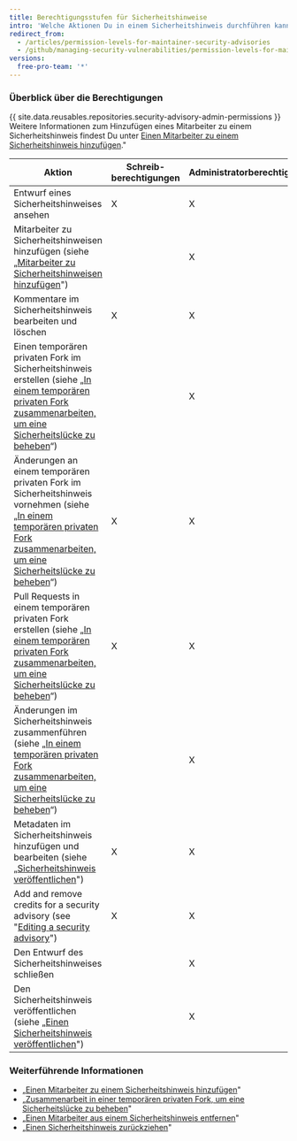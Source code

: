 ```yaml
---
title: Berechtigungsstufen für Sicherheitshinweise
intro: 'Welche Aktionen Du in einem Sicherheitshinweis durchführen kannst, hängt davon ab, ob Du Administrations- oder Schreibberechtigungen für den Sicherheitshinweis hast.'
redirect_from:
  - /articles/permission-levels-for-maintainer-security-advisories
  - /github/managing-security-vulnerabilities/permission-levels-for-maintainer-security-advisories
versions:
  free-pro-team: '*'
---
```


### Überblick über die Berechtigungen

{{ site.data.reusables.repositories.security-advisory-admin-permissions }} Weitere Informationen zum Hinzufügen eines Mitarbeiter zu einem Sicherheitshinweis findest Du unter [Einen Mitarbeiter zu einem Sicherheitshinweis hinzufügen](/github/managing-security-vulnerabilities/adding-a-collaborator-to-a-security-advisory)."

| Aktion                                                                                                                                                                                                                                                                                 | Schreib-berechtigungen | Administratorberechtigungen |
| -------------------------------------------------------------------------------------------------------------------------------------------------------------------------------------------------------------------------------------------------------------------------------------- | ---------------------- | --------------------------- |
| Entwurf eines Sicherheitshinweises ansehen                                                                                                                                                                                                                                             | X                      | X                           |
| Mitarbeiter zu Sicherheitshinweisen hinzufügen (siehe „[Mitarbeiter zu Sicherheitshinweisen hinzufügen](/github/managing-security-vulnerabilities/adding-a-collaborator-to-a-security-advisory)")                                                                                      |                        | X                           |
| Kommentare im Sicherheitshinweis bearbeiten und löschen                                                                                                                                                                                                                                | X                      | X                           |
| Einen temporären privaten Fork im Sicherheitshinweis erstellen (siehe „[In einem temporären privaten Fork zusammenarbeiten, um eine Sicherheitslücke zu beheben](/articles/collaborating-in-a-temporary-private-fork-to-resolve-a-security-vulnerability)“)                            |                        | X                           |
| Änderungen an einem temporären privaten Fork im Sicherheitshinweis vornehmen (siehe „[In einem temporären privaten Fork zusammenarbeiten, um eine Sicherheitslücke zu beheben](/articles/collaborating-in-a-temporary-private-fork-to-resolve-a-security-vulnerability)“)              | X                      | X                           |
| Pull Requests in einem temporären privaten Fork erstellen (siehe „[In einem temporären privaten Fork zusammenarbeiten, um eine Sicherheitslücke zu beheben](/github/managing-security-vulnerabilities/collaborating-in-a-temporary-private-fork-to-resolve-a-security-vulnerability)“) | X                      | X                           |
| Änderungen im Sicherheitshinweis zusammenführen (siehe „[In einem temporären privaten Fork zusammenarbeiten, um eine Sicherheitslücke zu beheben](/articles/collaborating-in-a-temporary-private-fork-to-resolve-a-security-vulnerability)“)                                           |                        | X                           |
| Metadaten im Sicherheitshinweis hinzufügen und bearbeiten (siehe „[Sicherheitshinweis veröffentlichen](/github/managing-security-vulnerabilities/publishing-a-security-advisory)")                                                                                                     | X                      | X                           |
| Add and remove credits for a security advisory (see "[Editing a security advisory](/github/managing-security-vulnerabilities/editing-a-security-advisory#about-credits-for-security-advisories)")                                                                                      | X                      | X                           |
| Den Entwurf des Sicherheitshinweises schließen                                                                                                                                                                                                                                         |                        | X                           |
| Den Sicherheitshinweis veröffentlichen (siehe „[Einen Sicherheitshinweis veröffentlichen](/github/managing-security-vulnerabilities/publishing-a-security-advisory)")                                                                                                                  |                        | X                           |

### Weiterführende Informationen

- „[Einen Mitarbeiter zu einem Sicherheitshinweis hinzufügen](/github/managing-security-vulnerabilities/adding-a-collaborator-to-a-security-advisory)"
- „[Zusammenarbeit in einer temporären privaten Fork, um eine Sicherheitslücke zu beheben](/github/managing-security-vulnerabilities/collaborating-in-a-temporary-private-fork-to-resolve-a-security-vulnerability)"
- „[Einen Mitarbeiter aus einem Sicherheitshinweis entfernen](/github/managing-security-vulnerabilities/removing-a-collaborator-from-a-security-advisory)"
- „[Einen Sicherheitshinweis zurückziehen](/github/managing-security-vulnerabilities/withdrawing-a-security-advisory)"
